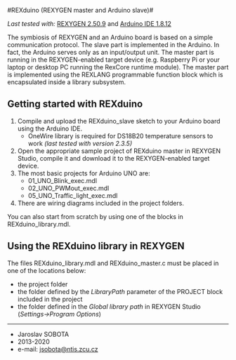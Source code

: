 
#REXduino (REXYGEN master and Arduino slave)#

*Last tested with:* [REXYGEN 2.50.9](http://www.rexygen.com) and [Arduino IDE 1.8.12](http://www.arduino.cc)

The symbiosis of REXYGEN and an Arduino board is based on a simple communication protocol. The slave part is implemented in the Arduino. In fact, the Arduino serves only as an input/output unit. The master part is running in the REXYGEN-enabled target device (e.g. Raspberry Pi or your laptop or desktop PC running the RexCore runtime module). The master part is implemented using the REXLANG programmable function block which is encapsulated inside a library subsystem. 

## Getting started with REXduino ##

1. Compile and upload the REXduino_slave sketch to your Arduino board using the Arduino IDE. 
    - OneWire library is required for DS18B20 temperature sensors to work *(last tested with version 2.3.5)*
2. Open the appropriate sample project of REXduino master in REXYGEN Studio, compile it and download it to the REXYGEN-enabled target device. 
3. The most basic projects for Arduino UNO are:
    - 01_UNO_Blink_exec.mdl
    - 02_UNO_PWMout_exec.mdl
    - 05_UNO_Traffic_light_exec.mdl
4. There are wiring diagrams included in the project folders.

You can also start from scratch by using one of the blocks in REXduino_library.mdl.

## Using the REXduino library in REXYGEN ##

The files REXduino_library.mdl and REXduino_master.c must be placed in one of the locations below:

- the project folder
- the folder defined by the *LibraryPath* parameter of the PROJECT block included in the project
- the folder defined in the *Global library path* in REXYGEN Studio (*Settings->Program Options*)  

----------
- Jaroslav SOBOTA
- 2013-2020
- e-mail: jsobota@ntis.zcu.cz 
